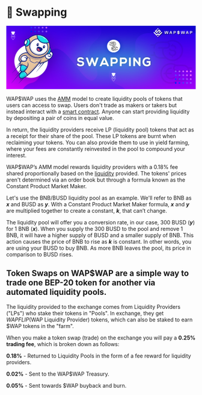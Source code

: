 # 💱 Swapping

![](.gitbook/assets/swapping.jpg)

WAP$WAP uses the [AMM](https://academy.binance.com/en/articles/what-is-an-automated-market-maker-amm) model to create liquidity pools of tokens that users can access to swap. Users don't trade as makers or takers but instead interact with a [smart contract](https://academy.binance.com/en/articles/what-are-smart-contracts). Anyone can start providing liquidity by depositing a pair of coins in equal value.

In return, the liquidity providers receive LP (liquidity pool) tokens that act as a receipt for their share of the pool. These LP tokens are burnt when reclaiming your tokens. You can also provide them to use in yield farming, where your fees are constantly reinvested in the pool to compound your interest.

WAP$WAP’s AMM model rewards liquidity providers with a 0.18% fee shared proportionally based on the [liquidity](https://academy.binance.com/en/articles/liquidity-explained) provided. The tokens' prices aren't determined via an order book but through a formula known as the Constant Product Market Maker.

Let's use the BNB/BUSD liquidity pool as an example. We'll refer to BNB as _**x**_ and BUSD as _**y**_. With a Constant Product Market Maker formula, _**x**_ and _**y**_ are multiplied together to create a constant, _**k**_, that can’t change.

The liquidity pool will offer you a conversion rate, in our case, 300 BUSD (_**y**_) for 1 BNB (_**x**_). When you supply the 300 BUSD to the pool and remove 1 BNB, it will have a higher supply of BUSD and a smaller supply of BNB. This action causes the price of BNB to rise as _**k**_ is constant. In other words, you are using your BUSD to buy BNB. As more BNB leaves the pool, its price in comparison to BUSD rises.

## **Token Swaps** on WAP$WAP are a simple way to trade one BEP-20 token for another via automated liquidity pools. <a href="token-swaps-on-udego-finance-are-a-simple-way-to-trade-one-bep-20-token-for-another-via-automated-li" id="token-swaps-on-udego-finance-are-a-simple-way-to-trade-one-bep-20-token-for-another-via-automated-li"></a>

The liquidity provided to the exchange comes from Liquidity Providers ("LPs") who stake their tokens in "Pools". In exchange, they get $WAP FLIP ($WAP Liquidity Provider) tokens, which can also be staked to earn $WAP tokens in the "farm".

When you make a token swap (trade) on the exchange you will pay a **0.25% trading fee**, which is broken down as follows:

**0.18%** - Returned to Liquidity Pools in the form of a fee reward for liquidity providers.

**0.02%** - Sent to the WAP$WAP Treasury.

**0.05%** - Sent towards $WAP buyback and burn.
